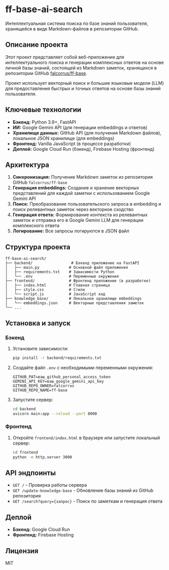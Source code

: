 # ff-base-ai-search

Интеллектуальная система поиска по базе знаний пользователя, хранящейся в виде Markdown-файлов в репозитории GitHub.

## Описание проекта

Этот проект представляет собой веб-приложение для интеллектуального поиска и генерации комплексных ответов на основе личной базы знаний, состоящей из Markdown заметок, хранящихся в репозитории GitHub [falcorrus/ff-base](https://github.com/falcorrus/ff-base).

Проект использует векторный поиск и большие языковые модели (LLM) для предоставления быстрых и точных ответов на основе базы знаний пользователя.

## Ключевые технологии

* **Бэкенд:** Python 3.9+, FastAPI
* **ИИ:** Google Gemini API (для генерации embeddings и ответов)
* **Хранилище данных:** GitHub API (для получения Markdown файлов), локальное JSON хранилище (для embeddings)
* **Фронтенд:** Vanilla JavaScript (в процессе разработки)
* **Деплой:** Google Cloud Run (бэкенд), Firebase Hosting (фронтенд)

## Архитектура

1. **Синхронизация:** Получение Markdown заметок из репозитория GitHub `falcorrus/ff-base`
2. **Генерация embeddings:** Создание и хранение векторных представлений для каждой заметки с использованием Google Gemini API
3. **Поиск:** Преобразование пользовательского запроса в embedding и поиск релевантных заметок через векторное сходство
4. **Генерация ответа:** Формирование контекста из релевантных заметок и отправка его в Google Gemini LLM для генерации комплексного ответа
5. **Логирование:** Все запросы логируются в JSON файл

## Структура проекта

```
ff-base-ai-search/
├── backend/                 # Бэкенд приложение на FastAPI
│   ├── main.py             # Основной файл приложения
│   ├── requirements.txt    # Зависимости Python
│   └── .env                # Переменные окружения
├── frontend/               # Фронтенд приложение (в разработке)
│   ├── index.html          # Главная страница
│   ├── style.css           # Стили
│   └── script.js           # JavaScript код
├── knowledge_base/         # Локальное хранилище embeddings
│   └── embeddings.json     # Векторные представления заметок
└── ...
```

## Установка и запуск

### Бэкенд

1. Установите зависимости:
   ```bash
   pip install -r backend/requirements.txt
   ```

2. Создайте файл `.env` с необходимыми переменными окружения:
   ```
   GITHUB_PAT=ваш_github_personal_access_token
   GEMINI_API_KEY=ваш_google_gemini_api_key
   GITHUB_REPO_OWNER=falcorrus
   GITHUB_REPO_NAME=ff-base
   ```

3. Запустите сервер:
   ```bash
   cd backend
   uvicorn main:app --reload --port 8000
   ```

### Фронтенд

1. Откройте `frontend/index.html` в браузере или запустите локальный сервер:
   ```bash
   cd frontend
   python -m http.server 3000
   ```

## API эндпоинты

* `GET /` - Проверка работы сервера
* `GET /update-knowledge-base` - Обновление базы знаний из GitHub репозитория
* `GET /search?query={запрос}` - Поиск по заметкам и генерация ответа

## Деплой

* **Бэкенд:** Google Cloud Run
* **Фронтенд:** Firebase Hosting

## Лицензия

MIT